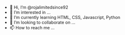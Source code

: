 - 👋 Hi, I’m @rojalimitedsince92
- 👀 I’m interested in ...
- 🌱 I’m currently learning HTML, CSS, Javascript, Python
- 💞️ I’m looking to collaborate on ...
- 📫 How to reach me ...

<!---
rojalimitedsince92/rojalimitedsince92 is a ✨ special ✨ repository because its `README.md` (this file) appears on your GitHub profile.
You can click the Preview link to take a look at your changes.
--->
